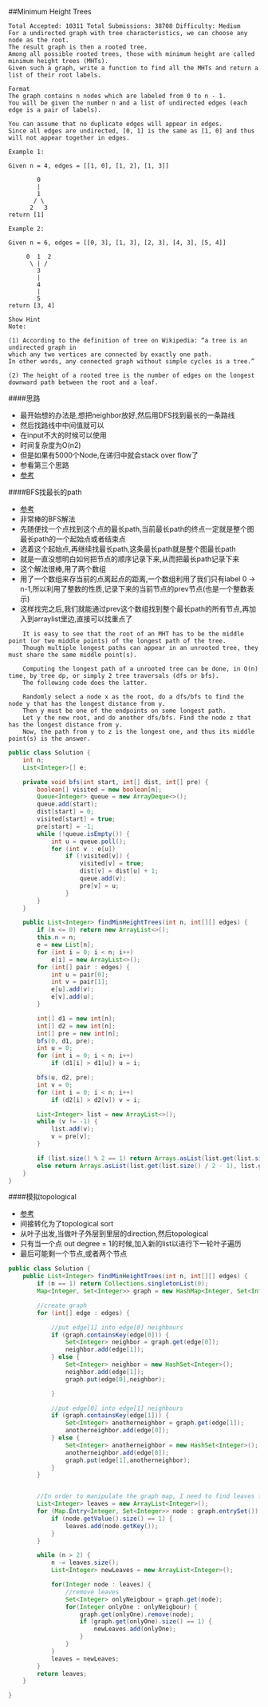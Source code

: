 ##Minimum Height Trees

    Total Accepted: 10311 Total Submissions: 38708 Difficulty: Medium
    For a undirected graph with tree characteristics, we can choose any node as the root.
    The result graph is then a rooted tree.
    Among all possible rooted trees, those with minimum height are called minimum height trees (MHTs).
    Given such a graph, write a function to find all the MHTs and return a list of their root labels.

    Format
    The graph contains n nodes which are labeled from 0 to n - 1.
    You will be given the number n and a list of undirected edges (each edge is a pair of labels).

    You can assume that no duplicate edges will appear in edges.
    Since all edges are undirected, [0, 1] is the same as [1, 0] and thus will not appear together in edges.

    Example 1:

    Given n = 4, edges = [[1, 0], [1, 2], [1, 3]]

            0
            |
            1
           / \
          2   3
    return [1]

    Example 2:

    Given n = 6, edges = [[0, 3], [1, 3], [2, 3], [4, 3], [5, 4]]

         0  1  2
          \ | /
            3
            |
            4
            |
            5
    return [3, 4]

    Show Hint
    Note:

    (1) According to the definition of tree on Wikipedia: “a tree is an undirected graph in
    which any two vertices are connected by exactly one path.
    In other words, any connected graph without simple cycles is a tree.”

    (2) The height of a rooted tree is the number of edges on the longest downward path between the root and a leaf.


####思路
- 最开始想的办法是,想把neighbor放好,然后用DFS找到最长的一条路线
- 然后找路线中中间值就可以
- 在input不大的时候可以使用
- 时间复杂度为O(n2)
- 但是如果有5000个Node,在递归中就会stack over flow了
- 参看第三个思路
- [参考](https://leetcode.com/discuss/72739/two-o-n-solutions)

####BFS找最长的path
- [参考](https://github.com/lydxlx1/LeetCode/blob/master/src/_310.java)
- 非常棒的BFS解法
- 先随便找一个点找到这个点的最长path,当前最长path的终点一定就是整个图最长path的一个起始点或者结束点
- 选着这个起始点,再继续找最长path,这条最长path就是整个图最长path
- 就是一直没想明白如何把节点的顺序记录下来,从而把最长path记录下来
- 这个解法很棒,用了两个数组
- 用了一个数组来存当前的点离起点的距离,一个数组利用了我们只有label 0 -> n-1,所以利用了整数的性质,记录下来的当前节点的prev节点(也是一个整数表示)
- 这样找完之后,我们就能通过prev这个数组找到整个最长path的所有节点,再加入到arraylist里边,直接可以找重点了

```
    It is easy to see that the root of an MHT has to be the middle point (or two middle points) of the longest path of the tree.
    Though multiple longest paths can appear in an unrooted tree, they must share the same middle point(s).

    Computing the longest path of a unrooted tree can be done, in O(n) time, by tree dp, or simply 2 tree traversals (dfs or bfs).
    The following code does the latter.

    Randomly select a node x as the root, do a dfs/bfs to find the node y that has the longest distance from y.
    Then y must be one of the endpoints on some longest path.
    Let y the new root, and do another dfs/bfs. Find the node z that has the longest distance from y.
    Now, the path from y to z is the longest one, and thus its middle point(s) is the answer.
```

```java
public class Solution {
    int n;
    List<Integer>[] e;

    private void bfs(int start, int[] dist, int[] pre) {
        boolean[] visited = new boolean[n];
        Queue<Integer> queue = new ArrayDeque<>();
        queue.add(start);
        dist[start] = 0;
        visited[start] = true;
        pre[start] = -1;
        while (!queue.isEmpty()) {
            int u = queue.poll();
            for (int v : e[u])
                if (!visited[v]) {
                    visited[v] = true;
                    dist[v] = dist[u] + 1;
                    queue.add(v);
                    pre[v] = u;
                }
        }
    }

    public List<Integer> findMinHeightTrees(int n, int[][] edges) {
        if (n <= 0) return new ArrayList<>();
        this.n = n;
        e = new List[n];
        for (int i = 0; i < n; i++)
            e[i] = new ArrayList<>();
        for (int[] pair : edges) {
            int u = pair[0];
            int v = pair[1];
            e[u].add(v);
            e[v].add(u);
        }

        int[] d1 = new int[n];
        int[] d2 = new int[n];
        int[] pre = new int[n];
        bfs(0, d1, pre);
        int u = 0;
        for (int i = 0; i < n; i++)
            if (d1[i] > d1[u]) u = i;

        bfs(u, d2, pre);
        int v = 0;
        for (int i = 0; i < n; i++)
            if (d2[i] > d2[v]) v = i;

        List<Integer> list = new ArrayList<>();
        while (v != -1) {
            list.add(v);
            v = pre[v];
        }

        if (list.size() % 2 == 1) return Arrays.asList(list.get(list.size() / 2));
        else return Arrays.asList(list.get(list.size() / 2 - 1), list.get(list.size() / 2));
    }
}
```

####模拟topological
- [参考](http://www.elvisyu.com/minimum-height-trees/)
- 间接转化为了topological sort
- 从叶子出发,当做叶子外层到里层的direction,然后topological
- 只有当一个点 out degree = 1的时候,加入新的list以进行下一轮叶子遍历
- 最后可能剩一个节点,或者两个节点

```java
public class Solution {
    public List<Integer> findMinHeightTrees(int n, int[][] edges) {
        if (n == 1) return Collections.singletonList(0);
        Map<Integer, Set<Integer>> graph = new HashMap<Integer, Set<Integer>>();

        //create graph
        for (int[] edge : edges) {

            //put edge[1] into edge[0] neighbours
            if (graph.containsKey(edge[0])) {
                Set<Integer> neighbor = graph.get(edge[0]);
                neighbor.add(edge[1]);
            } else {
                Set<Integer> neighbor = new HashSet<Integer>();
                neighbor.add(edge[1]);
                graph.put(edge[0],neighbor);

            }

            //put edge[0] into edge[1] neighbours
            if (graph.containsKey(edge[1])) {
                Set<Integer> anotherneighbor = graph.get(edge[1]);
                anotherneighbor.add(edge[0]);
            } else {
                Set<Integer> anotherneighbor = new HashSet<Integer>();
                anotherneighbor.add(edge[0]);
                graph.put(edge[1],anotherneighbor);
            }
        }


        //In order to manipulate the graph map, I need to find leaves first,
        List<Integer> leaves = new ArrayList<Integer>();
        for (Map.Entry<Integer, Set<Integer>> node : graph.entrySet()) {
            if (node.getValue().size() == 1) {
                leaves.add(node.getKey());
            }
        }

        while (n > 2) {
            n -= leaves.size();
            List<Integer> newLeaves = new ArrayList<Integer>();

            for(Integer node : leaves) {
                //remove leaves
                Set<Integer> onlyNeigbour = graph.get(node);
                for(Integer onlyOne : onlyNeigbour) {
                    graph.get(onlyOne).remove(node);
                    if (graph.get(onlyOne).size() == 1) {
                        newLeaves.add(onlyOne);
                    }
                }
            }
            leaves = newLeaves;
        }
        return leaves;
    }

}
```
